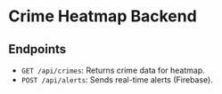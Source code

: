# Crime Heatmap Backend

## Endpoints
- `GET /api/crimes`: Returns crime data for heatmap.
- `POST /api/alerts`: Sends real-time alerts (Firebase).